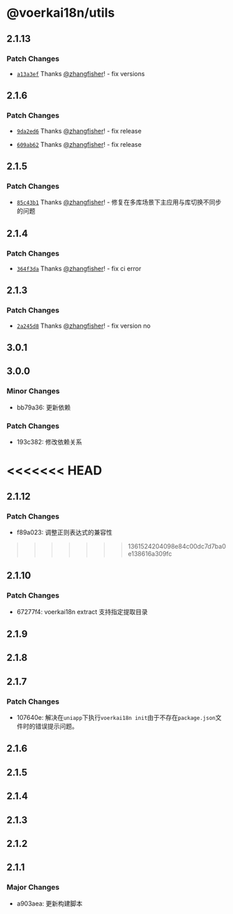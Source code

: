 # @voerkai18n/utils

## 2.1.13

### Patch Changes

- [`a13a3ef`](https://github.com/zhangfisher/voerka-i18n/commit/a13a3efa54c2fcb577c65e208e203a726486b1e8) Thanks [@zhangfisher](https://github.com/zhangfisher)! - fix versions

## 2.1.6

### Patch Changes

- [`9da2ed6`](https://github.com/zhangfisher/voerka-i18n/commit/9da2ed690e0f69f74d8163af6f1e89fbaa856a33) Thanks [@zhangfisher](https://github.com/zhangfisher)! - fix release

- [`609ab62`](https://github.com/zhangfisher/voerka-i18n/commit/609ab623ffbabce0aacf61fdbaeae6569477bcde) Thanks [@zhangfisher](https://github.com/zhangfisher)! - fix release

## 2.1.5

### Patch Changes

- [`85c43b1`](https://github.com/zhangfisher/voerka-i18n/commit/85c43b12ccb13672aa8c118e02c885141e6eb071) Thanks [@zhangfisher](https://github.com/zhangfisher)! - 修复在多库场景下主应用与库切换不同步的问题

## 2.1.4

### Patch Changes

- [`364f3da`](https://github.com/zhangfisher/voerka-i18n/commit/364f3daa8822e1432dbaff8087519cee002c2be0) Thanks [@zhangfisher](https://github.com/zhangfisher)! - fix ci error

## 2.1.3

### Patch Changes

- [`2a245d8`](https://github.com/zhangfisher/voerka-i18n/commit/2a245d82bee3cfeb20e2d522b96a847739984d30) Thanks [@zhangfisher](https://github.com/zhangfisher)! - fix version no

## 3.0.1

## 3.0.0

### Minor Changes

- bb79a36: 更新依赖

### Patch Changes

- 193c382: 修改依赖关系

# <<<<<<< HEAD

## 2.1.12

### Patch Changes

- f89a023: 调整正则表达式的兼容性

> > > > > > > 1361524204098e84c00dc7d7ba0e138616a309fc

## 2.1.10

### Patch Changes

- 67277f4: voerkai18n extract 支持指定提取目录

## 2.1.9

## 2.1.8

## 2.1.7

### Patch Changes

- 107640e: 解决在`uniapp`下执行`voerkai18n init`由于不存在`package.json`文件时的错误提示问题。

## 2.1.6

## 2.1.5

## 2.1.4

## 2.1.3

## 2.1.2

## 2.1.1

### Major Changes

- a903aea: 更新构建脚本
